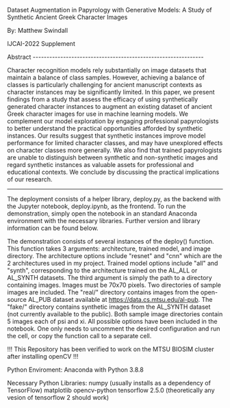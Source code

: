 
Dataset Augmentation in Papyrology with Generative Models: A Study of Synthetic Ancient Greek Character Images

By: Matthew Swindall

IJCAI-2022 Supplement

Abstract --------------------------------------------------------------

Character recognition models rely substantially on
image datasets that maintain a balance of class
samples. However, achieving a balance of classes
is particularly challenging for ancient manuscript
contexts as character instances may be significantly
limited. In this paper, we present findings from a
study that assess the efficacy of using synthetically
generated character instances to augment an existing
dataset of ancient Greek character images for
use in machine learning models. We complement
our model exploration by engaging professional papyrologists
to better understand the practical opportunities
afforded by synthetic instances. Our results
suggest that synthetic instances improve model performance
for limited character classes, and may
have unexplored effects on character classes more
generally. We also find that trained papyrologists
are unable to distinguish between synthetic
and non-synthetic images and regard synthetic instances
as valuable assets for professional and educational
contexts. We conclude by discussing the practical implications of our research.

-----------------------------------------------------------------------

The deployment consists of a helper library, deploy.py, as the backend with the Jupyter
notebook, deploy.ipynb, as the frontend. To run the demonstration, simply open the notebook
in an standard Anaconda environment with the necessary libraries. Further version and library 
information can be found below.

The demonstration consists of several instances of the deploy() function. This function takes 3
arguments: architecture, trained model, and image directory. The architecture options include 
"resnet" and "cnn" which are the 2 architectures used in my project. Trained model options include 
"all" and "synth", corresponding to the architecture trained on the AL_ALL or AL_SYNTH datasets.
The third argument is simply the path to a directory containing images. Images must be 70x70 pixels.
Two directories of sample images are included. The "real/" directory contains images from the 
open-source AL_PUB dataset available at https://data.cs.mtsu.edu/al-pub. The "fake/" directory contains
synthetic images from the AL_SYNTH dataset (not currently available to the public). Both sample 
image directories contain 5 images each of psi and xi. All possible options have been included in the
notebook. One only needs to uncomment the desired configuration and run the cell, or copy the 
function call to a separate cell.

!!! This Repository has been verified to work on the MTSU BIOSIM cluster after installing openCV !!! 


Python Enviroment: 
	Anaconda with Python 3.8.8

Necessary Python Libraries:
	numpy (usually installs as a dependency of TensorFlow)
	matplotlib
	opencv-python
	tensorflow 2.5.0 (theoretically any vesion of tensorflow 2 should work)
	
